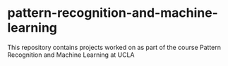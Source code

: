 # pattern-recognition-and-machine-learning
This repository contains projects worked on as part of the course Pattern Recognition and Machine Learning at UCLA
